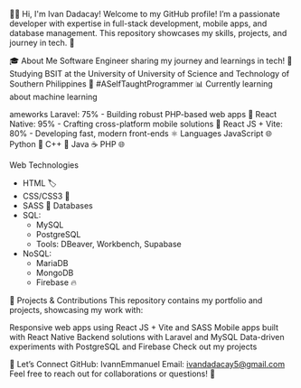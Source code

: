 👩‍💻 Hi, I'm Ivan Dadacay!
Welcome to my GitHub profile! I’m a passionate developer with expertise in full-stack development, mobile apps, and database management. This repository showcases my skills, projects, and journey in tech. 🌟

🎓 About Me
Software Engineer sharing my journey and learnings in tech! 🚀
Studying BSIT at the University of University of Science and Technology of Southern Philippines
🌱 #ASelfTaughtProgrammer
📊 Currently learning about machine learning

ameworks
Laravel: 75% - Building robust PHP-based web apps 🐘
React Native: 95% - Crafting cross-platform mobile solutions 📱
React JS + Vite: 80% - Developing fast, modern front-ends ⚛️
Languages
JavaScript 🌐
Python 🐍
C++ 💾
Java ☕
PHP 🌐

Web Technologies
* HTML 🏷️
* CSS/CSS3 🎨
* SASS 🎨
Databases
* SQL:
   * MySQL
   * PostgreSQL
   * Tools: DBeaver, Workbench, Supabase
* NoSQL:
   * MariaDB
   * MongoDB
   * Firebase 🔥

🚀 Projects & Contributions
This repository contains my portfolio and projects, showcasing my work with:

Responsive web apps using React JS + Vite and SASS
Mobile apps built with React Native
Backend solutions with Laravel and MySQL
Data-driven experiments with PostgreSQL and Firebase
Check out my projects

🤝 Let’s Connect
GitHub: IvannEmmanuel
Email: ivandadacay5@gmail.com
Feel free to reach out for collaborations or questions! 💬
